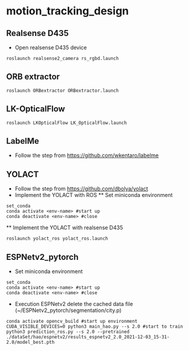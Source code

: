 # motion_tracking_design

## Realsense D435
* Open realsense D435 device
```
roslaunch realsense2_camera rs_rgbd.launch
```

## ORB extractor
```
roslaunch ORBextractor ORBextractor.launch 
```

## LK-OpticalFlow
```
roslaunch LKOpticalFlow LK_OpticalFlow.launch
```

## LabelMe
* Follow the step from https://github.com/wkentaro/labelme

## YOLACT
* Follow the step from https://github.com/dbolya/yolact
* Implement the YOLACT with ROS
** Set miniconda environment
```
set_conda
conda activate <env-name> #start up
conda deactivate <env-name> #close
```
** Implement the YOLACT with realsense D435
```
roslaunch yolact_ros yolact_ros.launch
```

## ESPNetv2_pytorch

* Set miniconda environment
```
set_conda
conda activate <env-name> #start up
conda deactivate <env-name> #close
```

* Execution ESPNetv2
delete the cached data file (~/ESPNetv2_pytorch/segmentation/city.p)
```
conda activate opencv_build #start up environment
CUDA_VISIBLE_DEVICES=0 python3 main_hao.py --s 2.0 #start to train
python3 prediction_ros.py --s 2.0 --pretrained ./dataSet/hao/espnetv2/results_espnetv2_2.0_2021-12-03_15-31-2.0/model_best.pth

